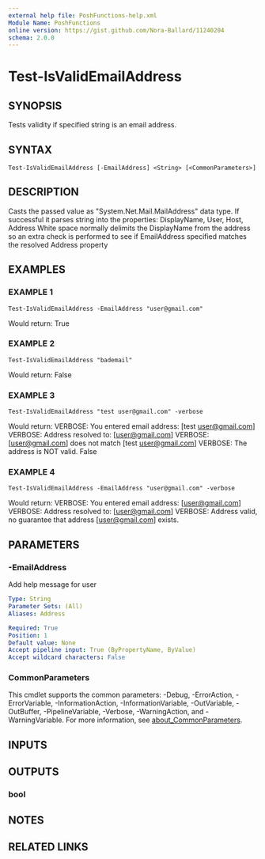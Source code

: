 ```yaml
---
external help file: PoshFunctions-help.xml
Module Name: PoshFunctions
online version: https://gist.github.com/Nora-Ballard/11240204
schema: 2.0.0
---
```


# Test-IsValidEmailAddress

## SYNOPSIS
Tests validity if specified string is an email address.

## SYNTAX

```
Test-IsValidEmailAddress [-EmailAddress] <String> [<CommonParameters>]
```

## DESCRIPTION
Casts the passed value as "System.Net.Mail.MailAddress" data type.
If successful it parses string into the properties: DisplayName, User, Host, Address
White space normally delimits the DisplayName from the address so an extra check
is performed to see if EmailAddress specified matches the resolved Address property

## EXAMPLES

### EXAMPLE 1
```
Test-IsValidEmailAddress -EmailAddress "user@gmail.com"
```

Would return:
True

### EXAMPLE 2
```
Test-IsValidEmailAddress "bademail"
```

Would return:
False

### EXAMPLE 3
```
Test-IsValidEmailAddress "test user@gmail.com" -verbose
```

Would return:
VERBOSE: You entered email address: \[test user@gmail.com\]
VERBOSE: Address resolved to: \[user@gmail.com\]
VERBOSE: \[user@gmail.com\] does not match \[test user@gmail.com\]
VERBOSE: The address is NOT valid.
False

### EXAMPLE 4
```
Test-IsValidEmailAddress -EmailAddress "user@gmail.com" -verbose
```

Would return:
VERBOSE: You entered email address: \[user@gmail.com\]
VERBOSE: Address resolved to: \[user@gmail.com\]
VERBOSE: Address valid, no guarantee that address \[user@gmail.com\] exists.

## PARAMETERS

### -EmailAddress
Add help message for user

```yaml
Type: String
Parameter Sets: (All)
Aliases: Address

Required: True
Position: 1
Default value: None
Accept pipeline input: True (ByPropertyName, ByValue)
Accept wildcard characters: False
```

### CommonParameters
This cmdlet supports the common parameters: -Debug, -ErrorAction, -ErrorVariable, -InformationAction, -InformationVariable, -OutVariable, -OutBuffer, -PipelineVariable, -Verbose, -WarningAction, and -WarningVariable. For more information, see [about_CommonParameters](http://go.microsoft.com/fwlink/?LinkID=113216).

## INPUTS

## OUTPUTS

### bool
## NOTES

## RELATED LINKS
